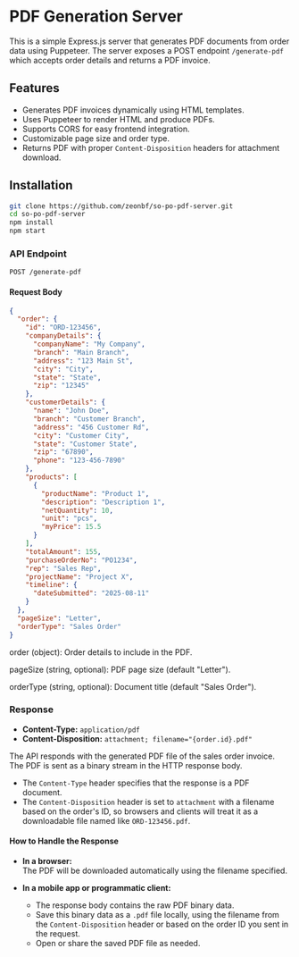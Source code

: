 # PDF Generation Server

This is a simple Express.js server that generates PDF documents from order data using Puppeteer. The server exposes a POST endpoint `/generate-pdf` which accepts order details and returns a PDF invoice.

## Features

- Generates PDF invoices dynamically using HTML templates.
- Uses Puppeteer to render HTML and produce PDFs.
- Supports CORS for easy frontend integration.
- Customizable page size and order type.
- Returns PDF with proper `Content-Disposition` headers for attachment download.

## Installation

```bash
git clone https://github.com/zeonbf/so-po-pdf-server.git
cd so-po-pdf-server
npm install
npm start
```

### API Endpoint

`POST /generate-pdf`

#### Request Body

```json
{
  "order": {
    "id": "ORD-123456",
    "companyDetails": {
      "companyName": "My Company",
      "branch": "Main Branch",
      "address": "123 Main St",
      "city": "City",
      "state": "State",
      "zip": "12345"
    },
    "customerDetails": {
      "name": "John Doe",
      "branch": "Customer Branch",
      "address": "456 Customer Rd",
      "city": "Customer City",
      "state": "Customer State",
      "zip": "67890",
      "phone": "123-456-7890"
    },
    "products": [
      {
        "productName": "Product 1",
        "description": "Description 1",
        "netQuantity": 10,
        "unit": "pcs",
        "myPrice": 15.5
      }
    ],
    "totalAmount": 155,
    "purchaseOrderNo": "PO1234",
    "rep": "Sales Rep",
    "projectName": "Project X",
    "timeline": {
      "dateSubmitted": "2025-08-11"
    }
  },
  "pageSize": "Letter",
  "orderType": "Sales Order"
}
```

order (object): Order details to include in the PDF.

pageSize (string, optional): PDF page size (default "Letter").

orderType (string, optional): Document title (default "Sales Order").

### Response

- **Content-Type:** `application/pdf`
- **Content-Disposition:** `attachment; filename="{order.id}.pdf"`

The API responds with the generated PDF file of the sales order invoice. The PDF is sent as a binary stream in the HTTP response body.

- The `Content-Type` header specifies that the response is a PDF document.
- The `Content-Disposition` header is set to `attachment` with a filename based on the order's ID, so browsers and clients will treat it as a downloadable file named like `ORD-123456.pdf`.

#### How to Handle the Response

- **In a browser:**  
  The PDF will be downloaded automatically using the filename specified.

- **In a mobile app or programmatic client:**
  - The response body contains the raw PDF binary data.
  - Save this binary data as a `.pdf` file locally, using the filename from the `Content-Disposition` header or based on the order ID you sent in the request.
  - Open or share the saved PDF file as needed.
